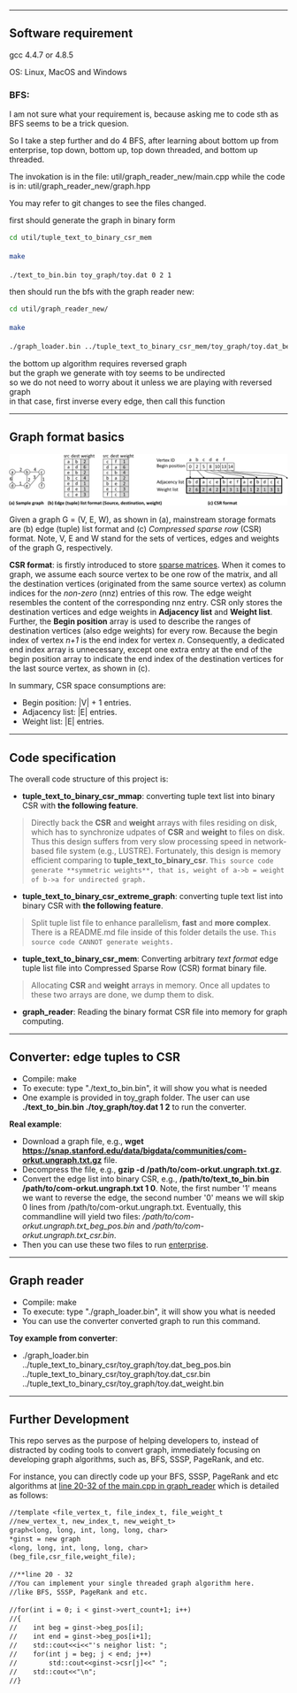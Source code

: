 -----
Software requirement
-----
gcc 4.4.7 or 4.8.5

OS: Linux, MacOS and Windows

### BFS:
I am not sure what your requirement is, because asking me to code sth as BFS seems to be a trick quesion. 

So I take a step further and do 4 BFS, after learning about bottom up from enterprise, top down, bottom up, top down threaded, and bottom up threaded. 

The invokation is in the file: util/graph_reader_new/main.cpp
while the code is in: util/graph_reader_new/graph.hpp

You may refer to git changes to see the files changed. 


first should generate the graph in binary form
```bash
cd util/tuple_text_to_binary_csr_mem

make

./text_to_bin.bin toy_graph/toy.dat 0 2 1

```

then should run the bfs with the graph reader new:

```bash
cd util/graph_reader_new/

make

./graph_loader.bin ../tuple_text_to_binary_csr_mem/toy_graph/toy.dat_beg_pos.bin ../tuple_text_to_binary_csr_mem/toy_graph/toy.dat_csr.bin ../tuple_text_to_binary_csr_mem/toy_graph/toy.dat_weight.bin 
```

the bottom up algorithm requires reversed graph  
but the graph we generate with toy seems to be undirected  
so we do not need to worry about it unless we are playing with reversed graph  
in that case, first inverse every edge, then call this function  

-----------
Graph format basics
----------------------
![Alt text](/util/images/intr_graph.png)

Given a graph G = (V, E, W), as shown in (a), mainstream storage formats are (b) edge (tuple) list format and (c) *Compressed sparse row* (CSR) format. Note, V, E and W stand for the sets of vertices, edges and weights of the graph G, respectively.

**CSR format**: is firstly introduced to store [sparse matrices](http://netlib.org/utk/papers/templates/node91.html). When it comes to graph, we assume each source vertex to be one row of the matrix, and all the destination vertices (originated from the same source vertex) as column indices for the *non-zero* (nnz) entries of this row. The edge weight resembles the content of the corresponding nnz entry. CSR only stores the destination vertices and edge weights in **Adjacency list** and **Weight list**. Further, the **Begin position** array is used to describe the ranges of destination vertices (also edge weights) for every row. Because the begin index of vertex *n+1* is the end index for vertex *n*. Consequently, a dedicated end index array is unnecessary, except one extra entry at the end of the begin position array to indicate the end index of the destination vertices for the last source vertex, as shown in (c).  

In summary, CSR space consumptions are: 
- Begin position: |V| + 1 entries.
- Adjacency list: |E| entries. 
- Weight list: |E| entries.


-----
Code specification
---------
The overall code structure of this project is:

- **tuple_text_to_binary_csr_mmap**: converting tuple text list into binary CSR with **the following feature**. 
> Directly back the **CSR** and **weight** arrays with files residing on disk, which has to synchronize udpates of **CSR** and **weight** to files on disk. Thus this design suffers from very slow processing speed in network-based file system (e.g., LUSTRE). Fortunately, this design is memory efficient comparing to **tuple_text_to_binary_csr**.
> ```This source code generate **symmetric weights**, that is, weight of a->b = weight of b->a for undirected graph.```




- **tuple_text_to_binary_csr_extreme_graph**: converting tuple text list into binary CSR with **the following feature**. 
> Split tuple list file to enhance parallelism, **fast** and **more complex**. There is a README.md file inside of this folder details the use.
> ```This source code CANNOT generate weights.```

- **tuple_text_to_binary_csr_mem**:
Converting arbitrary *text format* edge tuple list file into Compressed Sparse Row (CSR) format binary file. 
> Allocating **CSR** and **weight** arrays in memory. Once all updates to these two arrays are done, we dump them to disk.



- **graph_reader**: Reading the binary format CSR file into memory for graph computing.


-----
Converter: edge tuples to CSR
----
- Compile: make
- To execute: type "./text_to_bin.bin", it will show you what is needed
- One example is provided in toy_graph folder. The user can use **./text_to_bin.bin ./toy_graph/toy.dat 1 2** to run the converter.


**Real example**:
- Download a graph file, e.g., **wget https://snap.stanford.edu/data/bigdata/communities/com-orkut.ungraph.txt.gz** file. 
- Decompress the file, e.g., **gzip -d /path/to/com-orkut.ungraph.txt.gz**. 
- Convert the edge list into binary CSR, e.g., **/path/to/text_to_bin.bin /path/to/com-orkut.ungraph.txt 1 0**. Note, the first number '1' means we want to reverse the edge, the second number '0' means we will skip 0 lines from /path/to/com-orkut.ungraph.txt. Eventually, this commandline will yield two files: */path/to/com-orkut.ungraph.txt_beg_pos.bin* and */path/to/com-orkut.ungraph.txt_csr.bin*. 
- Then you can use these two files to run [enterprise](https://github.com/iHeartGraph/Enterprise).


-----
Graph reader
----
- Compile: make
- To execute: type "./graph_loader.bin", it will show you what is needed
- You can use the converter converted graph to run this command. 

**Toy example from converter**:
- ./graph_loader.bin ../tuple_text_to_binary_csr/toy_graph/toy.dat_beg_pos.bin  ../tuple_text_to_binary_csr/toy_graph/toy.dat_csr.bin ../tuple_text_to_binary_csr/toy_graph/toy.dat_weight.bin 

--------
Further Development
--------------
This repo serves as the purpose of helping developers to, instead of distracted by coding tools to convert graph, immediately focusing on developing graph algorithms, such as, BFS, SSSP, PageRank, and etc.

For instance, you can directly code up your BFS, SSSP, PageRank and etc algorithms at [line 20-32 of the main.cpp in graph_reader](https://github.com/asherliu/graph_project_start/blob/master/graph_reader/main.cpp#L20-L32) which is detailed as follows:
>
	
	//template <file_vertex_t, file_index_t, file_weight_t
	//new_vertex_t, new_index_t, new_weight_t>
	graph<long, long, int, long, long, char>
	*ginst = new graph
	<long, long, int, long, long, char>
	(beg_file,csr_file,weight_file);
    
    //**line 20 - 32 
    //You can implement your single threaded graph algorithm here.
    //like BFS, SSSP, PageRank and etc.
    
    //for(int i = 0; i < ginst->vert_count+1; i++)
    //{
    //    int beg = ginst->beg_pos[i];
    //    int end = ginst->beg_pos[i+1];
    //    std::cout<<i<<"'s neighor list: ";
    //    for(int j = beg; j < end; j++)
    //        std::cout<<ginst->csr[j]<<" ";
    //    std::cout<<"\n";
    //} 
     
